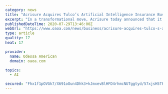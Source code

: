 ```yaml
---
category: news
title: "Acrisure Acquires Tulco’s Artificial Intelligence Insurance Business"
excerpt: "In a transformational move, Acrisure today announced that it has acquired artificial intelligence (AI) leader Tulco LLC’s insurance practice to bring best-in-class data science, AI, and machine learning capabilities to the insurance brokerage industry."
publishedDateTime: 2020-07-29T13:46:00Z
webUrl: "https://www.oaoa.com/news/business/acrisure-acquires-tulco-s-artificial-intelligence-insurance-business/article_7fff6bf6-91d2-5f5a-97cd-5bed1cd0908f.html"
type: article
quality: 17
heat: 17

provider:
  name: Odessa American
  domain: oaoa.com

topics:
  - AI

secured: "Fhx1f1pOVGk7/X691oOun4Dhk3+kJmxevBlHFD4rhmcNUTggtyd/57xjsH5TPZtJ0qFSxPIu2A6jEU+m7MYTZV+p28Vm2To96F4N9Momo4zko+LFjPKskOu6Cabuacp9CrxgqcjlNBlrenrHSzNCduo2gpTRTfGXbUmu5QlUf5XSci1P8YotBo/IVE0G/EWQ5zaV7cm2aLpoO78i8DP6zEWqm+hc1o7pCt+ZzsVJXSieCjXBg5Myo0FbpZFomxws+ogm1vtOmHpvfVxzmdAJWLQKJXgR0ptMu0gKThPMnLpoUN0lpDstEJ7KdjkYLhABNM2otjVaqVcseEPV6/M2Zw==;YydUV0mJcp4ip8pSAFesNA=="
---
```


